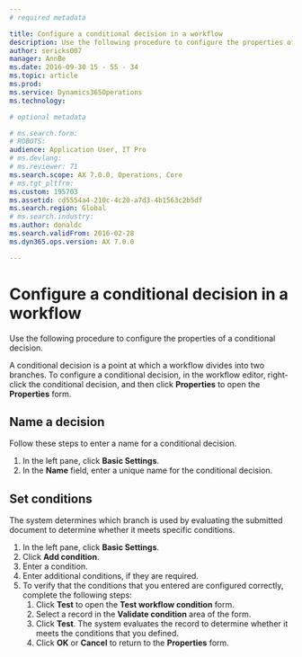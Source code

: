 ```yaml
---
# required metadata

title: Configure a conditional decision in a workflow
description: Use the following procedure to configure the properties of a conditional decision.
author: sericks007
manager: AnnBe
ms.date: 2016-09-30 15 - 55 - 34
ms.topic: article
ms.prod: 
ms.service: Dynamics365Operations
ms.technology: 

# optional metadata

# ms.search.form: 
# ROBOTS: 
audience: Application User, IT Pro
# ms.devlang: 
# ms.reviewer: 71
ms.search.scope: AX 7.0.0, Operations, Core
# ms.tgt_pltfrm: 
ms.custom: 195703
ms.assetid: cd5554a4-210c-4c20-a7d3-4b1563c2b5df
ms.search.region: Global
# ms.search.industry: 
ms.author: donaldc
ms.search.validFrom: 2016-02-28
ms.dyn365.ops.version: AX 7.0.0

---
```


# Configure a conditional decision in a workflow

Use the following procedure to configure the properties of a conditional decision.

A conditional decision is a point at which a workflow divides into two branches. To configure a conditional decision, in the workflow editor, right-click the conditional decision, and then click **Properties** to open the **Properties** form.

## Name a decision
Follow these steps to enter a name for a conditional decision.
1.  In the left pane, click **Basic Settings**.
2.  In the **Name** field, enter a unique name for the conditional decision.

## Set conditions
The system determines which branch is used by evaluating the submitted document to determine whether it meets specific conditions.
1.  In the left pane, click **Basic Settings**.
2.  Click **Add condition**.
3.  Enter a condition.
4.  Enter additional conditions, if they are required.
5.  To verify that the conditions that you entered are configured correctly, complete the following steps:
    1.  Click **Test** to open the **Test workflow condition** form.
    2.  Select a record in the **Validate condition** area of the form.
    3.  Click **Test**. The system evaluates the record to determine whether it meets the conditions that you defined.
    4.  Click **OK** or **Cancel** to return to the **Properties** form.



